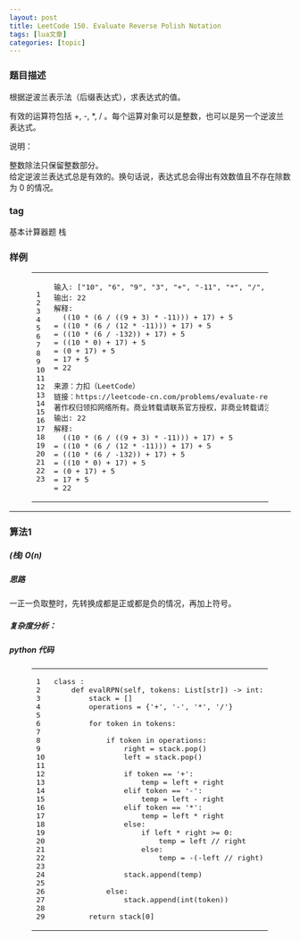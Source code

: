 ```yaml
---
layout: post
title: LeetCode 150. Evaluate Reverse Polish Notation 
tags: [lua文章]
categories: [topic]
---
```

<h3 id="题目描述"><a href="#题目描述" class="headerlink" title="题目描述"></a>题目描述</h3><p>根据逆波兰表示法（后缀表达式），求表达式的值。</p>
<p>有效的运算符包括 +, -, *, / 。每个运算对象可以是整数，也可以是另一个逆波兰表达式。</p>
<p>说明：</p>
<p>整数除法只保留整数部分。<br/>给定逆波兰表达式总是有效的。换句话说，表达式总会得出有效数值且不存在除数为 0 的情况。</p>
<h3 id="tag"><a href="#tag" class="headerlink" title="tag"></a>tag</h3><p>基本计算器题 栈</p>
<h3 id="样例"><a href="#样例" class="headerlink" title="样例"></a>样例</h3><figure class="highlight plain"><table><tbody><tr><td class="gutter"><pre><span class="line">1</span><br/><span class="line">2</span><br/><span class="line">3</span><br/><span class="line">4</span><br/><span class="line">5</span><br/><span class="line">6</span><br/><span class="line">7</span><br/><span class="line">8</span><br/><span class="line">9</span><br/><span class="line">10</span><br/><span class="line">11</span><br/><span class="line">12</span><br/><span class="line">13</span><br/><span class="line">14</span><br/><span class="line">15</span><br/><span class="line">16</span><br/><span class="line">17</span><br/><span class="line">18</span><br/><span class="line">19</span><br/><span class="line">20</span><br/><span class="line">21</span><br/><span class="line">22</span><br/><span class="line">23</span><br/></pre></td><td class="code"><pre><span class="line">输入: [&#34;10&#34;, &#34;6&#34;, &#34;9&#34;, &#34;3&#34;, &#34;+&#34;, &#34;-11&#34;, &#34;*&#34;, &#34;/&#34;, &#34;*&#34;, &#34;17&#34;, &#34;+&#34;, &#34;5&#34;, &#34;+&#34;]</span><br/><span class="line">输出: 22</span><br/><span class="line">解释: </span><br/><span class="line">  ((10 * (6 / ((9 + 3) * -11))) + 17) + 5</span><br/><span class="line">= ((10 * (6 / (12 * -11))) + 17) + 5</span><br/><span class="line">= ((10 * (6 / -132)) + 17) + 5</span><br/><span class="line">= ((10 * 0) + 17) + 5</span><br/><span class="line">= (0 + 17) + 5</span><br/><span class="line">= 17 + 5</span><br/><span class="line">= 22</span><br/><span class="line"></span><br/><span class="line">来源：力扣（LeetCode）</span><br/><span class="line">链接：https://leetcode-cn.com/problems/evaluate-reverse-polish-notation</span><br/><span class="line">著作权归领扣网络所有。商业转载请联系官方授权，非商业转载请注明出处。输入: [&#34;10&#34;, &#34;6&#34;, &#34;9&#34;, &#34;3&#34;, &#34;+&#34;, &#34;-11&#34;, &#34;*&#34;, &#34;/&#34;, &#34;*&#34;, &#34;17&#34;, &#34;+&#34;, &#34;5&#34;, &#34;+&#34;]</span><br/><span class="line">输出: 22</span><br/><span class="line">解释: </span><br/><span class="line">  ((10 * (6 / ((9 + 3) * -11))) + 17) + 5</span><br/><span class="line">= ((10 * (6 / (12 * -11))) + 17) + 5</span><br/><span class="line">= ((10 * (6 / -132)) + 17) + 5</span><br/><span class="line">= ((10 * 0) + 17) + 5</span><br/><span class="line">= (0 + 17) + 5</span><br/><span class="line">= 17 + 5</span><br/><span class="line">= 22</span><br/></pre></td></tr></tbody></table></figure>
<hr/>
<h3 id="算法1"><a href="#算法1" class="headerlink" title="算法1"></a>算法1</h3><h5 id="栈-O-n"><a href="#栈-O-n" class="headerlink" title="(栈)  O(n)"></a>(栈)  O(n)</h5><h5 id="思路"><a href="#思路" class="headerlink" title="思路"></a>思路</h5><p>一正一负取整时，先转换成都是正或都是负的情况，再加上符号。</p>
<h5 id="复杂度分析："><a href="#复杂度分析：" class="headerlink" title="复杂度分析："></a>复杂度分析：</h5><h5 id="python-代码"><a href="#python-代码" class="headerlink" title="python 代码"></a>python 代码</h5><figure class="highlight python"><table><tbody><tr><td class="gutter"><pre><span class="line">1</span><br/><span class="line">2</span><br/><span class="line">3</span><br/><span class="line">4</span><br/><span class="line">5</span><br/><span class="line">6</span><br/><span class="line">7</span><br/><span class="line">8</span><br/><span class="line">9</span><br/><span class="line">10</span><br/><span class="line">11</span><br/><span class="line">12</span><br/><span class="line">13</span><br/><span class="line">14</span><br/><span class="line">15</span><br/><span class="line">16</span><br/><span class="line">17</span><br/><span class="line">18</span><br/><span class="line">19</span><br/><span class="line">20</span><br/><span class="line">21</span><br/><span class="line">22</span><br/><span class="line">23</span><br/><span class="line">24</span><br/><span class="line">25</span><br/><span class="line">26</span><br/><span class="line">27</span><br/><span class="line">28</span><br/><span class="line">29</span><br/></pre></td><td class="code"><pre><span class="line"><span class="class"><span class="keyword">class</span> :</span></span><br/><span class="line">    <span class="function"><span class="keyword">def</span> <span class="title">evalRPN</span><span class="params">(self, tokens: List[str])</span> -&gt; int:</span></span><br/><span class="line">        stack = []</span><br/><span class="line">        operations = {<span class="string">&#39;+&#39;</span>, <span class="string">&#39;-&#39;</span>, <span class="string">&#39;*&#39;</span>, <span class="string">&#39;/&#39;</span>}</span><br/><span class="line">        </span><br/><span class="line">        <span class="keyword">for</span> token <span class="keyword">in</span> tokens:</span><br/><span class="line">            </span><br/><span class="line">            <span class="keyword">if</span> token <span class="keyword">in</span> operations:</span><br/><span class="line">                right = stack.pop()</span><br/><span class="line">                left = stack.pop()</span><br/><span class="line">                </span><br/><span class="line">                <span class="keyword">if</span> token == <span class="string">&#39;+&#39;</span>:</span><br/><span class="line">                    temp = left + right</span><br/><span class="line">                <span class="keyword">elif</span> token == <span class="string">&#39;-&#39;</span>:</span><br/><span class="line">                    temp = left - right</span><br/><span class="line">                <span class="keyword">elif</span> token == <span class="string">&#39;*&#39;</span>:</span><br/><span class="line">                    temp = left * right</span><br/><span class="line">                <span class="keyword">else</span>:</span><br/><span class="line">                    <span class="keyword">if</span> left * right &gt;= <span class="number">0</span>:</span><br/><span class="line">                        temp = left // right</span><br/><span class="line">                    <span class="keyword">else</span>:</span><br/><span class="line">                        temp = -(-left // right)</span><br/><span class="line">                    </span><br/><span class="line">                stack.append(temp)</span><br/><span class="line">                </span><br/><span class="line">            <span class="keyword">else</span>:</span><br/><span class="line">                stack.append(int(token))</span><br/><span class="line">        </span><br/><span class="line">        <span class="keyword">return</span> stack[<span class="number">0</span>]</span><br/></pre></td></tr></tbody></table></figure>